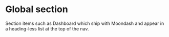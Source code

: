 # Global section

Section items such as Dashboard which ship with Moondash and appear in 
a heading-less list at the top of the nav.
